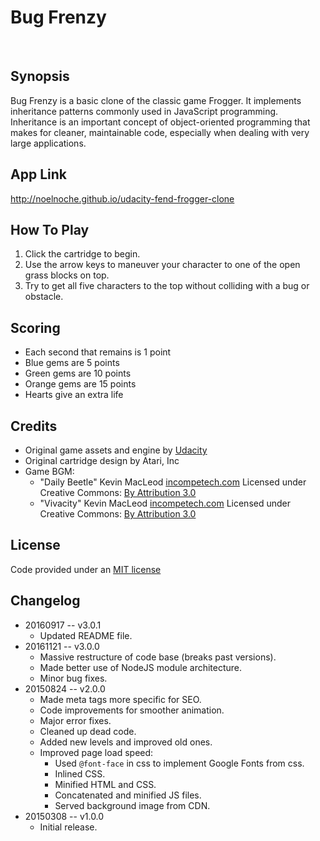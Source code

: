 Bug Frenzy
===
<br>


Synopsis
---
Bug Frenzy is a basic clone of the classic game Frogger. It implements inheritance patterns 
commonly used in JavaScript programming. Inheritance is an important concept of object-oriented 
programming that makes for cleaner, maintainable code, especially when dealing with very large applications.


App Link
---
http://noelnoche.github.io/udacity-fend-frogger-clone


How To Play
---
1. Click the cartridge to begin.
2. Use the arrow keys to maneuver your character to one of the open grass blocks on top.
3. Try to get all five characters to the top without colliding with a bug or obstacle.


Scoring
---
+ Each second that remains is 1 point
+ Blue gems are 5 points
+ Green gems are 10 points
+ Orange gems are 15 points
+ Hearts give an extra life


Credits
---
+ Original game assets and engine by [Udacity](https://www.udacity.com/)
+ Original cartridge design by Atari, Inc
+ Game BGM:
	- "Daily Beetle" Kevin MacLeod [incompetech.com](incompetech.com)
	Licensed under Creative Commons: [By Attribution 3.0](http://creativecommons.org/licenses/by/3.0/)
	- "Vivacity" Kevin MacLeod [incompetech.com](incompetech.com)
	Licensed under Creative Commons: [By Attribution 3.0](http://creativecommons.org/licenses/by/3.0/)


License
---
Code provided under an [MIT license](https://github.com/noelnoche/udacity-fend-frogger-clone/blob/gh-pages/LICENSE.md)


Changelog
---
+ 20160917 -- v3.0.1
    - Updated README file.
+ 20161121 -- v3.0.0
    - Massive restructure of code base (breaks past versions).
    - Made better use of NodeJS module architecture.
    - Minor bug fixes.
+ 20150824 -- v2.0.0
	- Made meta tags more specific for SEO.
	- Code improvements for smoother animation.
	- Major error fixes.
	- Cleaned up dead code.
	- Added new levels and improved old ones.
	- Improved page load speed:
		* Used `@font-face` in css to implement Google Fonts from css.
		* Inlined CSS.
		* Minified HTML and CSS.
		* Concatenated and minified JS files.
		* Served background image from CDN.
+  20150308 -- v1.0.0
	- Initial release.
    
